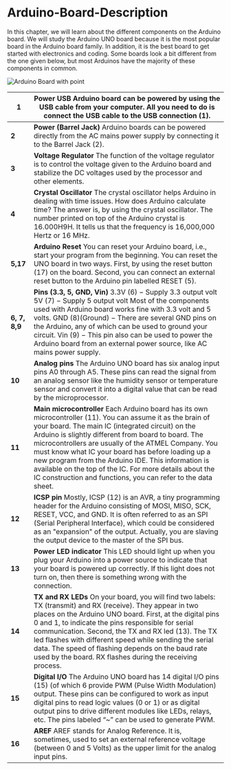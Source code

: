 
# Arduino-Board-Description

In this chapter, we will learn about the different components on the Arduino board. We will study the Arduino UNO board because it is the most popular board in the Arduino board family. In addition, it is the best board to get started with electronics and coding. Some boards look a bit different from the one given below, but most Arduinos have the majority of these components in common.

![Arduino Board with point](https://i.imgur.com/i5A3QiP.png)

| **1** | **Power USB** Arduino board can be powered by using the USB cable from your  computer. All you need to do is connect the USB cable to the USB  connection (1). |
| ------------------------------------------------------------ | ------------------------------------------------------------ |
| **2** | **Power (Barrel Jack)** Arduino boards can be powered directly from the AC mains power supply by connecting it to the Barrel Jack (2). |
| **3** | **Voltage Regulator** The function of the voltage regulator is to control the voltage given to the Arduino board and stabilize the DC voltages used by the  processor and other elements. |
| **4** | **Crystal Oscillator** The crystal oscillator helps Arduino in dealing with time issues. How does Arduino calculate time? The answer is, by using the crystal  oscillator. The number printed on top of the Arduino crystal is  16.000H9H. It tells us that the frequency is 16,000,000 Hertz or 16 MHz. |
| **5,17** | **Arduino Reset** You can reset your Arduino board, i.e., start your program from the  beginning. You can reset the UNO board in two ways. First, by using the  reset button (17) on the board. Second, you can connect an external  reset button to the Arduino pin labelled RESET (5). |
| **6, 7, 8,9** | **Pins (3.3, 5, GND, Vin)** 3.3V (6) − Supply 3.3 output volt 5V (7) − Supply 5 output volt Most of the components used with Arduino board works fine with 3.3 volt and 5 volts. GND (8)(Ground) − There are several GND pins on the Arduino, any of which can be used to ground your circuit. Vin (9) − This pin also can be used to power the Arduino board from an external power source, like AC mains power supply. |
| **10** | **Analog pins** The Arduino UNO board has six analog input pins A0 through A5. These  pins can read the signal from an analog sensor like the humidity sensor  or temperature sensor and convert it into a digital value that can be  read by the microprocessor. |
| **11** | **Main microcontroller** Each Arduino board has its own microcontroller (11). You can assume  it as the brain of your board. The main IC (integrated circuit) on the  Arduino is slightly different from board to board. The microcontrollers  are usually of the ATMEL Company. You must know what IC your board has  before loading up a new program from the Arduino IDE. This information  is available on the top of the IC. For more details about the IC  construction and functions, you can refer to the data sheet. |
| **12** | **ICSP pin** Mostly, ICSP (12) is an AVR, a tiny programming header for the  Arduino consisting of MOSI, MISO, SCK, RESET, VCC, and GND. It is often  referred to as an SPI (Serial Peripheral Interface), which could be  considered as an "expansion" of the output. Actually, you are slaving  the output device to the master of the SPI bus. |
| **13** | **Power LED indicator** This LED should light up when you plug your Arduino into a power  source to indicate that your board is powered up correctly. If this  light does not turn on, then there is something wrong with the  connection. |
| **14** | **TX and RX LEDs** On your board, you will find two labels: TX (transmit) and RX  (receive). They appear in two places on the Arduino UNO board. First, at the digital pins 0 and 1, to indicate the pins responsible for serial  communication. Second, the TX and RX led (13). The TX led flashes with  different speed while sending the serial data. The speed of flashing  depends on the baud rate used by the board. RX flashes during the  receiving process. |
| **15** | **Digital I/O** The Arduino UNO board has 14 digital I/O pins (15) (of which 6  provide PWM (Pulse Width Modulation) output. These pins can be  configured to work as input digital pins to read logic values (0 or 1)  or as digital output pins to drive different modules like LEDs, relays,  etc. The pins labeled “~” can be used to generate PWM. |
| **16** | **AREF** AREF stands for Analog Reference. It is, sometimes, used to set an  external reference voltage (between 0 and 5 Volts) as the upper limit  for the analog input pins. |